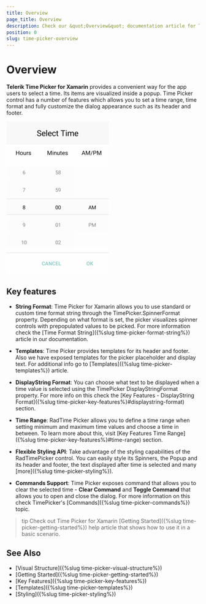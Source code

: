 ```yaml
---
title: Overview
page_title: Overview
description: Check our &quot;Overview&quot; documentation article for Telerik Time Picker for Xamarin control.
position: 0
slug: time-picker-overview
---
```


# Overview

**Telerik Time Picker for Xamarin** provides a convenient way for the app users to select a time. Its items are visualized inside a popup. Time Picker control has a number of features which allows you to set a time range, time format and fully customize the dialog appearance such as its header and footer.  

![Time Picker Overview](images/time_picker_overview.png)

## Key features

* **String Format**: Time Picker for Xamarin allows you to use standard or custom time format string through the TimePicker.SpinnerFormat property. Depending on what format is set, the picker visualizes spinner controls with prepopulated values to be picked. For more information check the [Time Format String]({%slug time-picker-format-string%}) article in our documentation.

* **Templates**: Time Picker provides templates for its header and footer. Also we have exposed templates for the picker placeholder and display text. For additional info go to [Templates]({%slug time-picker-templates%}) article.

* **DisplayString Format**: You can choose what text to be displayed when a time value is selected using the TimePicker DisplayStringFormat property. For more info on this check the [Key Features - DisplayString Format]({%slug time-picker-key-features%}#displaystring-format) section.

* **Time Range**: RadTime Picker allows you to define a time range when setting minimum and maximum time values and choose a time in between. To learn more about this, visit [Key Features Time Range]({%slug time-picker-key-features%}#time-range) section.

* **Flexible Styling API**: Take advantage of the styling capabilities of the RadTimePicker control. You can easily style its Spinners, the Popup and its header and footer, the text displayed after time is selected and many [more]({%slug time-picker-styling%}).

* **Commands Support**: Time Picker exposes command that allows you to clear the selected time - **Clear Command** and **Toggle Command** that allows you to open and close the dialog. For more information on this check TimePicker's [Commands]({%slug time-picker-commands%}) topic.

>tip Check out Time Picker for Xamarin [Getting Started]({%slug time-picker-getting-started%}) help article that shows how to use it in a basic scenario.

## See Also

- [Visual Structure]({%slug time-picker-visual-structure%})
- [Getting Started]({%slug time-picker-getting-started%})
- [Key Features]({%slug time-picker-key-features%})
- [Templates]({%slug time-picker-templates%})
- [Styling]({%slug time-picker-styling%})